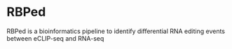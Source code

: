 # RBPed
RBPed is a bioinformatics pipeline to identify differential RNA editing events between eCLIP-seq and RNA-seq
